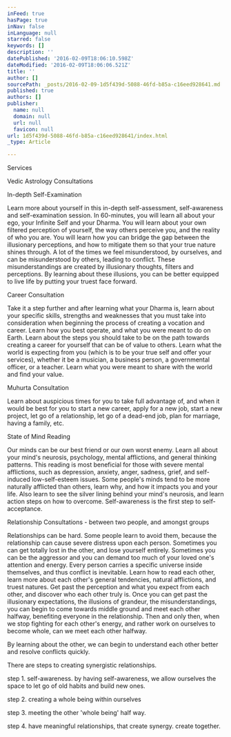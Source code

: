 ```yaml
---
inFeed: true
hasPage: true
inNav: false
inLanguage: null
starred: false
keywords: []
description: ''
datePublished: '2016-02-09T18:06:10.598Z'
dateModified: '2016-02-09T18:06:06.521Z'
title: ''
author: []
sourcePath: _posts/2016-02-09-1d5f439d-5088-46fd-b85a-c16eed928641.md
published: true
authors: []
publisher:
  name: null
  domain: null
  url: null
  favicon: null
url: 1d5f439d-5088-46fd-b85a-c16eed928641/index.html
_type: Article

---
```

Services

Vedic Astrology Consultations

In-depth Self-Examination

Learn more about yourself in this in-depth self-assessment, self-awareness and self-examination session. In 60-minutes, you will learn all about your ego, your Infinite Self and your Dharma. You will learn about your own filtered perception of yourself, the way others perceive you, and the reality of who you are. You will learn how you can bridge the gap between the illusionary perceptions, and how to mitigate them so that your true nature shines through. A lot of the times we feel misunderstood, by ourselves, and can be misunderstood by others, leading to conflict. These misunderstandings are created by illusionary thoughts, filters and perceptions. By learning about these illusions, you can be better equipped to live life by putting your truest face forward.

Career Consultation

Take it a step further and after learning what your Dharma is, learn about your specific skills, strengths and weaknesses that you must take into consideration when beginning the process of creating a vocation and career. Learn how you best operate, and what you were meant to do on Earth. Learn about the steps you should take to be on the path towards creating a career for yourself that can be of value to others. Learn what the world is expecting from you (which is to be your true self and offer your services), whether it be a musician, a business person, a governmental officer, or a teacher. Learn what you were meant to share with the world and find your value.

Muhurta Consultation

Learn about auspicious times for you to take full advantage of, and when it would be best for you to start a new career, apply for a new job, start a new project, let go of a relationship, let go of a dead-end job, plan for marriage, having a family, etc.

State of Mind Reading

Our minds can be our best friend or our own worst enemy. Learn all about your mind's neurosis, psychology, mental afflictions, and general thinking patterns. This reading is most beneficial for those with severe mental afflictions, such as depression, anxiety, anger, sadness, grief, and self-induced low-self-esteem issues. Some people's minds tend to be more naturally afflicted than others, learn why, and how it impacts you and your life. Also learn to see the silver lining behind your mind's neurosis, and learn action steps on how to overcome. Self-awareness is the first step to self-acceptance.

Relationship Consultations - between two people, and amongst groups

Relationships can be hard. Some people learn to avoid them, because the relationship can cause severe distress upon each person. Sometimes you can get totally lost in the other, and lose yourself entirely. Sometimes you can be the aggressor and you can demand too much of your loved one's attention and energy. Every person carries a specific universe inside themselves, and thus conflict is inevitable. Learn how to read each other, learn more about each other's general tendencies, natural afflictions, and truest natures. Get past the perception and what you expect from each other, and discover who each other truly is. Once you can get past the illusionary expectations, the illusions of grandeur, the misunderstandings, you can begin to come towards middle ground and meet each other halfway, benefiting everyone in the relationship. Then and only then, when we stop fighting for each other's energy, and rather work on ourselves to become whole, can we meet each other halfway. 

By learning about the other, we can begin to understand each other better and resolve conflicts quickly.

There are steps to creating synergistic relationships.

step 1\. self-awareness. by having self-awareness, we allow ourselves the space to let go of old habits and build new ones.

step 2\. creating a whole being within ourselves

step 3\. meeting the other 'whole being' half way. 

step 4\. have meaningful relationships, that create synergy. create together.